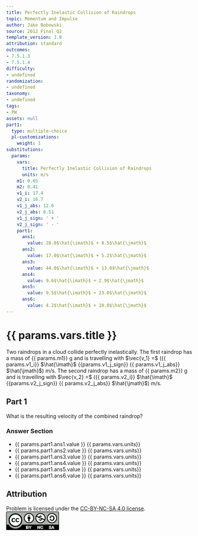 ```yaml
---
title: Perfectly Inelastic Collision of Raindrops
topic: Momentum and Impulse
author: Jake Bobowski
source: 2012 Final Q2
template_version: 1.0
attribution: standard
outcomes:
- 7.5.1.3
- 7.5.1.4
difficulty:
- undefined
randomization:
- undefined
taxonomy:
- undefined
tags:
- PW
assets: null
part1:
  type: multiple-choice
  pl-customizations:
    weight: 1
substitutions:
  params:
    vars:
      title: Perfectly Inelastic Collision of Raindrops
      units: m/s
    m1: 0.65
    m2: 0.41
    v1_i: 17.4
    v2_i: 16.7
    v1_j_abs: 12.6
    v2_j_abs: 6.51
    v1_j_sign: ' + '
    v2_j_sign: ' - '
    part1:
      ans1:
        value: 28.0$\hat{\imath}$ + 8.5$\hat{\jmath}$
      ans2:
        value: 17.0$\hat{\imath}$ + 5.2$\hat{\jmath}$
      ans3:
        value: 44.0$\hat{\imath}$ + 13.0$\hat{\jmath}$
      ans4:
        value: 9.6$\hat{\imath}$ + 2.9$\hat{\jmath}$
      ans5:
        value: 9.5$\hat{\imath}$ + 23.0$\hat{\jmath}$
      ans6:
        value: 4.2$\hat{\imath}$ + 10.0$\hat{\jmath}$
---
```

# {{ params.vars.title }}
Two raindrops in a cloud collide perfectly inelastically. The first raindrop has a mass of {{ params.m1}} g and is travelling with $\vec{v_1} =$ ({{ params.v1_i}} $\hat{\imath}$ {{params.v1_j_sign}} {{ params.v1_j_abs}} $\hat{\jmath}$) m/s.
The second raindrop has a mass of {{ params.m2}} g and is travelling with $\vec{v_2} =$ ({{ params.v2_i}} $\hat{\imath}$ {{params.v2_j_sign}} {{ params.v2_j_abs}} $\hat{\jmath}$) m/s.
## Part 1

What is the resulting velocity of the combined raindrop?

### Answer Section

- {{ params.part1.ans1.value }} {{ params.vars.units}}
- {{ params.part1.ans2.value }} {{ params.vars.units}}
- {{ params.part1.ans3.value }} {{ params.vars.units}}
- {{ params.part1.ans4.value }} {{ params.vars.units}}
- {{ params.part1.ans5.value }} {{ params.vars.units}}
- {{ params.part1.ans6.value }} {{ params.vars.units}}

## Attribution

Problem is licensed under the [CC-BY-NC-SA 4.0 license](https://creativecommons.org/licenses/by-nc-sa/4.0/).<br> ![The Creative Commons 4.0 license requiring attribution-BY, non-commercial-NC, and share-alike-SA license.](https://raw.githubusercontent.com/firasm/bits/master/by-nc-sa.png)